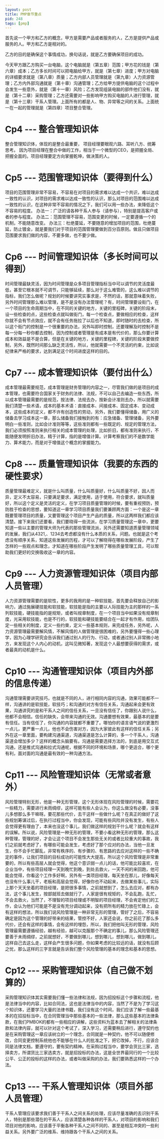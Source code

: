 ```yaml
---
layout: post
title: PMP章节重点
pid: 248
tags: [pmp]
---
```

首先说一个甲方和乙方的概念，甲方是需要产品或者服务的人，乙方是提供产品或服务的人。甲方和乙方是相对的。

乙方的目的是确保这个事情成功，换句话说，就是乙方要确保项目的成功。

今天甲方跟乙方购买一台电脑，这个电脑就是（第五章）范围；甲方花的钱是（第六章）成本；乙方多长时间可以把电脑给甲方，就是（第七章）进度；甲方对电脑的详细要求就是（第八章）质量；乙方内部人员管理就是（第九章）人力资源管理；乙方内外部沟通就是（第十章）沟通管理；乙方给甲方提供电脑的这个过程中会发生一些意外，就是（第十一章）风险；乙方发现组装电脑的部件他们没有，就是（第十二章）采购管理；乙方还需要对一些影响甲方购买电脑的人进行管理，就是（第十三章）干系人管理。上面所有的都是人、物、异常等之间的关系。上面统一在一起的管理就是（第四章）项目整合管理。


# Cp4 --- 整合管理知识体

整合管理知识体，体现的是整合最重要，
项目经理要眼观六路、耳听八方、统筹思考。
因为项目经理在整合中做的工作，相当于一个微型的CEO，是把握全局、把握全面的。项目经理要定方向掌握乾坤，做决策的人。

# Cp5 --- 范围管理知识体（要得到什么）

项目的范围管理非常不容易，不容易在对项目的需求难以达成一个共识，难以达成一致性的认识，对项目的需求难以达成一致性的认识，那么对项目的范围难以达成一致性的认识，在这种非常不容易的情况之下，我们可以用一些办法，来降低这个不容易的程度。
办法一：广泛的请各种干系人参与（请参与），特别是提高客户或者的参与程度。
办法二：范围管理不容易，范围变更的时候，一定要遵循一个的机制，不能随意改变。
办法三：杜绝蔓延，不要随意的增加项目的范围，杜绝蔓延，防止镀金，就是要我们对于项目的范围管理要做到百分百原则。做且只做项目范围要求我们做的内容，不要多做，也不要少做。 


# Cp6 --- 时间管理知识体（多长时间可以得到）

时间管理最缺灵活，因为时间管理是众多项目管理指标当中可以调节的灵活度最低，甚至它根本就不可调节，只能够延续，那么对于这么难管的，这么难以调节的指标，我们怎么做呢？规划的时候要讲究实事求是，不然的话，那就意味着失败，另外时间管理那么难以管理，是不是没有办法管理呢？有，时间管理要设街门，在一个项目的生命周期当中，在不同的关键的地方，关键的里程碑，关键的阶段末，设一些检查的点，这些检查点就叫做街门，每一个检查点，要做相应的检查，这样你就不会有节点效应，就不会有任务拖拉了以后也不知道，即时随时的去检查，所以这个街门的控制是一个很重要的办法，另外叫即时控制，还要理解及时控制不是每一分每一秒你都去控制，因为控制或者管理是有成本是有代价的，那么你要计算成本和效益是不是合算，但是在关键的地方，关键的里程碑，关键的阶段末要做控制，另外，既然时间那么缺乏灵活性，所以，他就需要一个不灵活的约束，比如说纪律来严格的要求，达到满足这个时间进度这样的目的。

# Cp7 --- 成本管理知识体（要付出什么）

成本管理最需要规范，成本管理是财务管理的内容之一，尽管我们做的是项目的成本管理，也需要符合国家关于财务的法律、法规，不可以自己去编造一些东西，所以成本管理最需要的是规范，按法律、法规去办，按新会计准则去办，所以就需要我们清楚一些术语，成本的基本术语：直接成本、间接成本、固定成本、变动成本，这些成本的定义，都不许有创造性的劳动，另外，我们要懂得储备，用广义的储备去学习成本这一章，那么储备我们接触到的有：应急储备、管理储备，另外要明白一些准则，比如会计准则等等，这些准则都有一些既定的、规定的管理方法，我们必须按照准则来执行相关的成本管理的处理，比如折旧，都有准则来执行，不能随便发明折旧办法，精于计算，指的是增值计算。计算考察我们的不是数学能力、算术能力，而是对于增值这个概念的掌握能力。

# Cp8 --- 质量管理知识体（我要的东西的硬性要求）

质量管理最难定义，就是什么叫质量，什么叫质量好，什么叫质量不好，因人而异，定义不太容易，只要满足要求，满足使用，适于使用，符合要求，就叫质量好，所以这个定义是灵活的定义，在学习项目质量管理的时候，要有重视预防，预防胜于检查的思想，要知道这一章学习项目质量我们要兼顾两方面：一个是这一章既要管理项目的质量，又要管理这个项目产生产品的质量，所以这两样我们都应该清楚。接下来我们还要看，我们要晓得一些流派，在学习质量管理这一章中，更要知道一些以主要的管理大师为代表的那些管理流派，另外还需要知道质量管理领域的发展，我们从4321,、1234去考虑都没有什么本质的关系，问题。也就是这个考虑没有顺序关系，知道这些发展的历程，才可以了解晓得在哪些发展阶段，产生了怎样的一些观点和理念，才知道在哪些阶段产生发明了哪些质量管理工具，可以帮助我们更好的交换吸收这一章的内容。

# Cp9 --- 人力资源管理知识体（项目内部人员管理）

人力资源管理需要的是软性，更多的我用的是一种软技能，首先要会释放自己的影响力，通过施展硬技能和软技能，软技能是指的主要以人际技能为主的那样的一系列软技能，硬技能指的是规矩，或者叫规章制度，在一个项目当中如果没有规章制度，光采用软技能，也是不行的，软技能和硬技能要结合在一起才有作用，给团队定一些相关的制度，定义一些约束，定义一些基本规则，来完成任务，另外呢，人力资源管理最需要解风情，不解风情的人做管理是很困难的，另外要懂得一些心理学，因为心理学研究会告诉我们通过别人的行为、行动，或者通过别人非常微小地方，来发现这个人内心的动机，这叫见微知著，发现这个人最想要获得的需求，或者最真的动机是什么。

# Cp10 --- 沟通管理知识体（项目内外部的信息传递）

沟通管理需要讲究技巧，也就是不同的人，进行相同内容的沟通，效果可能都不一样，沟通讲的是软技能，软技巧；和沟通的对方有信任关系，沟通起来会更有效果，沟通讲究的是和干系人之间的信任关系，一旦没有信任了，你跟别人说什么，他都不会相信。信任的缺失，会带来沟通的无效。沟通要想有效果，最基本的是要有信任。当有信任了，你沟通的内容就都不重要了。哪怕你的语言语气说的更激烈一点儿，更严重一点儿，他也不会伤害对方，因为大家彼此有这样的信任关系；另外在这一章里面，要构建沟通渠道，沟通渠道是怎么计算的，多一个干系人，沟通渠道会增加多少？这样的概念头脑要有。沟通是需要选择方法的，到底是用交互式沟通，还是推式沟通和拉式沟通呢，根据不同的环境和场景，哪个更适合，哪个更有利，面对面的沟通是最有效的一种沟通方法。

# Cp11 --- 风险管理知识体（无常或者意外）

风险管理特别无形，他是一种无形管理，这个无形体现在风险管理的时候，需要花一些精力，需要进行未雨绸缪，这样可能有些人会认为，你这么做没有必要，没事儿多想那么多干嘛呀。要花那些代价，去干这样一些做什么呢？在真正的做好了这些规划筹谋过后，在执行过程当中，你会发现，可能有些风险并没有发生，有些人会觉得更有理由了，本来也没这个事儿，我们做这样的规划干什么呢？就会有这样的误解。所以说，风险管理是一种无形的管理，不要小看这种无形的管理，那么这种管理，管理的好，才会让这个项目不会发生那些无关的或者比较重大的事故，我们之前就考虑好了，有哪些可能会发生，考虑好了那个应对的办法，当他一旦发生，你不会手忙脚乱，非常有秩序的、有步骤的、有思路的去应对这样的一些不确定的事件，让我们项目的目标成功的可能性大大提高，所以这个风险管理是非常重要的，所以有些高层人就会觉得，他这个意识弱一点儿的话，他可能比较喜欢，在企业当中，有些项目经理一天到晚忙到晚，到处去救火，一天不闲的来回跑，他可能会觉得，你看这个工作多好啊，另外有一类项目经理，每天坐在那儿，好像每天也没有什么事儿干，老板和高层会觉得，好像你也不动起来，去做某些事儿，实际上那个天天坐着的项目经理，是把很多事情，之前就想到了，怎么去应对，都有办法，这个事儿发生，按部就班去做就行了，人家是很有规矩的，不会乱跑，乱忙，不会去救火，当然了，不理智的项目经理或不明智的项目经理，不会肯定他们的工作，会认为他们可能是不是没有充分调动起来，没有把所有的精力放在忙碌上，会有这样的想法，所以我们说风险管理是一种非常无形的管理，管好了之后，不容易确定是因为这个管理的好带来的结果，管控不好，人家还会说，你之前花了那么多代价，还会有这样的事情，会有这样的埋怨，所以，我们把他叫无形的管理，风险管理最需要遵循经验，越有经验，越可以克服那个不确定的事儿，那么风险管理还要善于未雨绸缪，之前就想好，不要做到哪儿，想到哪儿，想到哪儿，做到哪儿，这样自己去这么走，这样会产生很多问题，你如果考虑的比较远的话，就没有后顾之忧，那么这样的三字言就是告诉我们整个风险管理的基本的理念和基本的思想。

# Cp12 --- 采购管理知识体（自己做不划算的）

采购管理知识体其实需要我们懂一些法律和法规，因为招投标这个步骤和流程，他是法律当中的内容，比如合同法，这也是法律当中的内容，当然了不是为了学习这个知识体，还要学习大量的法律书籍，我们没有这个时间，我们应该了解一些最基本的在招投标当中，在合同管理当中那些基本的一些法律，那么这些基本的法律条款，在我们PMBOK的都有一些相应的讲解，这些资料为蓝本去了解相关的法律条款和法律内容，就可以针对这个考试了，深入学习，还需要稍后进行，遵守契约也是在采购管理这一章应该树立的一个理念，合同就是一种契约，他不可以随便修改，合同变更控制系统他也不能够在什么人的批准之下，把它改掉，不行，应该合同是法律文档，要遵守的，要有契约精神。在采购过程当中，要学会货比三家，选择卖方，所谓货比三家选卖方，就是招投标的办法，这是全世界最同行的一个比较公平、公正的投标的这样的办法，或者叫做采购的办法，我们要熟悉这样的一个办法。


# Cp13 --- 干系人管理知识体（项目外部人员管理）

干系人管理应该要求我们善于干系人之间关系的处理，应该尽量准确的去识别干系人，特别是那些潜在的干系人，应该清楚各种各样的干系人，对项目的影响和我们项目对他的影响，应该善于平衡各种干系人之间不同的、甚至是相互冲突的一些利益关系。另外要广泛的维系、维持跟各个干系人之间的关系。
